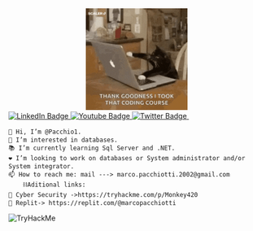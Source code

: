 <div id="header" align="center">
  <img src="img/giphy.gif" width="200"/>
</div>
<div id="badges">
  <a href="your-linkedin-URL">
    <img src="https://img.shields.io/badge/LinkedIn-blue?style=for-the-badge&logo=linkedin&logoColor=white" alt="LinkedIn Badge"/>
  </a>
  <a href="your-youtube-URL">
    <img src="https://img.shields.io/badge/YouTube-red?style=for-the-badge&logo=youtube&logoColor=white" alt="Youtube Badge"/>
  </a>
  <a href="your-twitter-URL">
    <img src="https://img.shields.io/badge/Twitter-blue?style=for-the-badge&logo=twitter&logoColor=white" alt="Twitter Badge"/>
  </a>
  <img src="https://komarev.com/ghpvc/?username=pacchio1&style=flat-square&color=blueviolet" alt=""/>
</div>

    👋 Hi, I’m @Pacchio1.
    👀 I’m interested in databases.
    📚 I’m currently learning Sql Server and .NET.
    ❤️ I’m looking to work on databases or System administrator and/or System integrator.
    📫 How to reach me: mail ---> marco.pacchiotti.2002@gmail.com
        ⛓️Aditional links:
    🤖 Cyber Security ->https://tryhackme.com/p/Monkey420
    💼 Replit-> https://replit.com/@marcopacchiotti

<img src="https://tryhackme-badges.s3.amazonaws.com/Monkey420.png" alt="TryHackMe">
